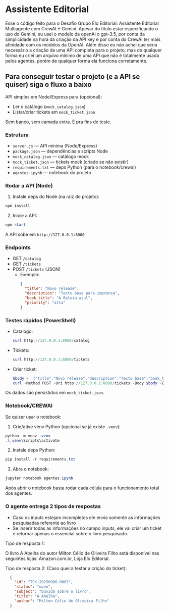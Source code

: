 # Assistente Editorial
Esse o código feito para o Desafio Grupo Elo Editorial: Assistente Editorial Multiagente com CrewAI + Gemini. Apesar do título estar especificando o uso do Gemini, eu usei o modelo da openAi o gpt-3.5, 
por conta da simplicidade na hora da criação da API key e por conta do CrewAI ter mais  afinidade com os
modelos da OpenAI. Além disso eu não achei que seria necessário a criação de uma API completa para o projeto, mas de qualquer forma eu criei um arquivo mínimo de uma API que não é totalmente usada pelos agentes, porém de qualquer forma ela funciona corretamente. 

## Para conseguir testar o projeto (e a API se quiser) siga o fluxo a baixo

API simples em Node/Express para (opcional):
- Ler o catálogo (`mock_catalog.json`)
- Listar/criar tickets em `mock_ticket.json`

Sem banco, sem camada extra. É pra fins de teste.

### Estrutura
- `server.js` — API mínima (Node/Express)
- `package.json` — dependências e scripts Node
- `mock_catalog.json` — catálogo mock
- `mock_ticket.json` — tickets mock (criado se não existir)
- `requirements.txt` — deps Python (para o notebook/crewai)
- `agentes.ipynb` — notebook do projeto

### Rodar a API (Node)
1) Instale deps do Node (na raiz do projeto):

```powershell
npm install
```

2) Inicie a API:

```powershell
npm start
```

A API sobe em `http://127.0.0.1:8000`.

### Endpoints
- GET `/catalog`
- GET `/tickets`
- POST `/tickets` (JSON)
  - Exemplo:
    ```json
    {
      "title": "Novo release",
      "description": "Texto base para imprensa",
      "book_title": "A Baleia-azul",
      "priority": "alta"
    }
    ```

### Testes rápidos (PowerShell)
- Catalogo:
  ```powershell
  curl http://127.0.0.1:8000/catalog
  ```
- Tickets:
  ```powershell
  curl http://127.0.0.1:8000/tickets
  ```
- Criar ticket:
  ```powershell
  $body = '{"title":"Novo release","description":"Texto base","book_title":"A Girafa","priority":"media"}'
  curl -Method POST -Uri http://127.0.0.1:8000/tickets -Body $body -ContentType 'application/json'
  ```

Os dados são persistidos em `mock_ticket.json`.

### Notebook/CREWAI 
Se quiser usar o notebook:

1) Crie/ative venv Python (opcional se já existe `.venv`):
```powershell
python -m venv .venv
.\.venv\Scripts\activate
```
2) Instale deps Python:
```powershell
pip install -r requirements.txt
```
3) Abra o notebook:
```powershell
jupyter notebook agentes.ipynb
```
Após abrir o notebook basta rodar cada célula para o funcionamento total dos agentes. 

### O agente entrega 2 tipos de respostas
- Caso os inputs estejam incompletos ele envia somente as informações pesquisadas referente ao livro
- Se inserir todas as informações no campo inputs, ele vai criar um ticket e retornar apenas o essencial sobre o livro pesquisado. 

Tipo de resposta 1: 

O livro A Abelha do autor Milton Célio de Oliveira Filho está disponível nas seguintes lojas: Amazon.com.br, Loja Elo Editorial.

Tipo de resposta 2: (Caso queira testar a crição do ticket):
```json
  {                                                                                                              
    "id": "TCK-20250906-0007",                                                          
    "status": "open",                                            
    "subject": "Dúvida sobre o livro",          
    "title": "A Abelha",                                          
    "author": "Milton Célio de Oliveira Filho"
  }
```
